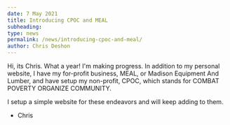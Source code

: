 ```yaml
---
date: 7 May 2021
title: Introducing CPOC and MEAL
subheading: 
type: news 
permalink: /news/introducing-cpoc-and-meal/
author: Chris Deshon
---
```


Hi, its Chris. What a year! I'm making progress. In addition to my personal website, I have my for-profit business, MEAL, or Madison Equipment And Lumber, and have setup my non-profit, CPOC, which stands for COMBAT POVERTY ORGANIZE COMMUNITY.

I setup a simple website for these endeavors and will keep adding to them.

- Chris
